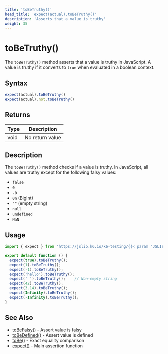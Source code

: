 ```yaml
---
title: 'toBeTruthy()'
head_title: 'expect(actual).toBeTruthy()'
description: 'Asserts that a value is truthy'
weight: 35
---
```


# toBeTruthy()

The `toBeTruthy()` method asserts that a value is truthy in JavaScript. A value is truthy if it converts to `true` when evaluated in a boolean context.

## Syntax

```javascript
expect(actual).toBeTruthy()
expect(actual).not.toBeTruthy()
```

## Returns

| Type | Description |
| --- | --- |
| void | No return value |

## Description

The `toBeTruthy()` method checks if a value is truthy. In JavaScript, all values are truthy except for the following falsy values:
- `false`
- `0`
- `-0`
- `0n` (BigInt)
- `""` (empty string)
- `null`
- `undefined`
- `NaN`

## Usage

```javascript
import { expect } from 'https://jslib.k6.io/k6-testing/{{< param "JSLIB_TESTING_VERSION" >}}/index.js';

export default function () {
  expect(true).toBeTruthy();
  expect(1).toBeTruthy();
  expect(-1).toBeTruthy();
  expect('hello').toBeTruthy();
  expect(' ').toBeTruthy();    // Non-empty string
  expect(42).toBeTruthy();
  expect(3.14).toBeTruthy();
  expect(Infinity).toBeTruthy();
  expect(-Infinity).toBeTruthy();
}
```

## See Also

- [toBeFalsy()](https://grafana.com/docs/k6/<K6_VERSION>/javascript-api/jslib/k6-testing/non-retrying-assertions/tobefalsy) - Assert value is falsy
- [toBeDefined()](https://grafana.com/docs/k6/<K6_VERSION>/javascript-api/jslib/k6-testing/non-retrying-assertions/tobedefined) - Assert value is defined
- [toBe()](https://grafana.com/docs/k6/<K6_VERSION>/javascript-api/jslib/k6-testing/non-retrying-assertions/tobe) - Exact equality comparison
- [expect()](https://grafana.com/docs/k6/<K6_VERSION>/javascript-api/jslib/k6-testing/expect) - Main assertion function